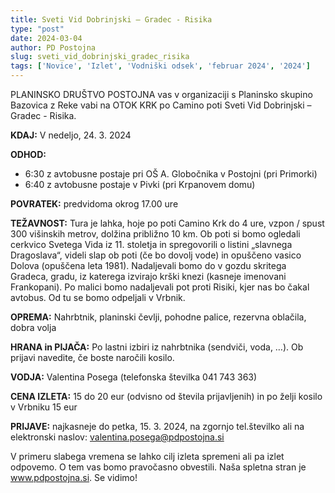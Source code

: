 ```yaml
---
title: Sveti Vid Dobrinjski – Gradec - Risika
type: "post"
date: 2024-03-04
author: PD Postojna
slug: sveti_vid_dobrinjski_gradec_risika
tags: ['Novice', 'Izlet', 'Vodniški odsek', 'februar 2024', '2024']
---
```


PLANINSKO DRUŠTVO POSTOJNA vas v organizaciji s Planinsko skupino Bazovica z Reke vabi na OTOK KRK po Camino poti Sveti Vid Dobrinjski – Gradec - Risika.

**KDAJ:** V nedeljo, 24. 3. 2024

**ODHOD:**  
- 6:30 z avtobusne postaje pri OŠ A. Globočnika v Postojni (pri Primorki) 
- 6:40 z avtobusne postaje v Pivki (pri Krpanovem domu)

**POVRATEK:**   predvidoma okrog 17.00 ure

**TEŽAVNOST:** Tura je lahka, hoje po poti Camino Krk do 4 ure, vzpon / spust 300 višinskih metrov, dolžina približno 10 km. Ob poti si bomo ogledali cerkvico Svetega Vida iz 11. stoletja in spregovorili o listini „slavnega Dragoslava“, videli slap ob poti (če bo dovolj vode) in opuščeno vasico Dolova (opuščena leta 1981). Nadaljevali bomo do v gozdu skritega Gradeca, gradu, iz katerega izvirajo krški knezi (kasneje imenovani Frankopani). Po malici bomo nadaljevali pot proti Risiki, kjer nas bo čakal avtobus. Od tu se bomo odpeljali v Vrbnik.

**OPREMA:** Nahrbtnik, planinski čevlji, pohodne palice, rezervna oblačila, dobra volja

**HRANA in PIJAČA:**    Po lastni izbiri iz nahrbtnika (sendviči, voda, …). Ob prijavi navedite, če boste naročili kosilo.

**VODJA:**  Valentina Posega (telefonska številka 041 743 363)

**CENA IZLETA:**    15 do 20 eur (odvisno od števila prijavljenih) in po želji kosilo v Vrbniku 15 eur

**PRIJAVE:**    najkasneje do petka, 15. 3. 2024, na zgornjo tel.številko ali na elektronski naslov: valentina.posega@pdpostojna.si

V primeru slabega vremena se lahko cilj izleta spremeni ali pa izlet odpovemo. O tem vas bomo pravočasno obvestili. Naša spletna stran je www.pdpostojna.si. Se vidimo!
